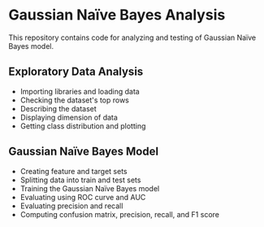 # Gaussian Naïve Bayes Analysis

This repository contains code for analyzing and testing of Gaussian Naïve Bayes model.

## Exploratory Data Analysis

- Importing libraries and loading data
- Checking the dataset's top rows
- Describing the dataset
- Displaying dimension of data
- Getting class distribution and plotting

## Gaussian Naïve Bayes Model

- Creating feature and target sets
- Splitting data into train and test sets
- Training the Gaussian Naïve Bayes model
- Evaluating using ROC curve and AUC
- Evaluating precision and recall
- Computing confusion matrix, precision, recall, and F1 score
